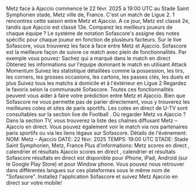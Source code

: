Metz face à Ajaccio commence le 22 févr. 2025 à 19:00 UTC au Stade Saint Symphorien stade, Metz ville de, France. C'est un match de Ligue 2.
1 rencontres cette saison entre Metz et Ajaccio. A ce jour, Metz est classé 2e, tandis que Ajaccio est classé 13e. Comparez les meilleurs joueurs de chaque équipe ? Le systéme de notation Sofascore's assigne des notes spécific pour chaque joueur en fonction de plusieurs facteurs.
Sur le live Sofascore, vous trouverez les face à face entre Metz et Ajaccio. Sofascore est la meilleure façon de suivre ce match avec plein de fonctionnalités. Par exemple vous pouvez:
Sachez qui a marqué dans le match en direct
Obtenez les informations sur l'équipe dominant le match en utilisant Attack Momentum
Suivez les statistique détaillées comme la possession, les tirs, les corners, les grosses occasions, les cartons, les passes clés, les duels et plus
Suivez tous les matchs à domicile et à l'éxtérieur en Ligue 2
Regardez le favoris selon la communauté Sofascore.
Toutes ces fonctionnalités peuvent vous aider à faire votre prédiction entre Metz et Ajaccio. Bien que Sofascore ne vous permette pas de parier directement, vous y trouverez les meilleures cotes et sites de paris sportifs. Les cotes en direct de U-TV sont consultables sur la section live de Football .
Où regarder Metz vs Ajaccio ? Dans la section TV, vous trouverez la liste des chaînes diffusant Metz – Ajaccio en direct. Vous pouvez également voir le match via nos partenaires paris sportifs ou via les liens légaux sur Sofascore.
Détails de l'événement:
NOM: Metz - Ajaccio
DATE: 22 févr. 2025
TEMPS: 19:00 UTC
STADE: Stade Saint Symphorien, Metz, France
Plus d'informations:
Metz scores en direct , calendrier et résultats
Ajaccio scores en direct , calendrier et résultats
Sofascore résultats en direct est disponible pour iPhone, iPad, Android (sur le Google Play Store) et pour Window phone. Vous pouvez nous retrouver dans différentes langues sur ces plateformes sous le même nom de "Sofascore". Installez l'application Sofascore et suivez Metz Ajaccio en direct sur votre mobile!

